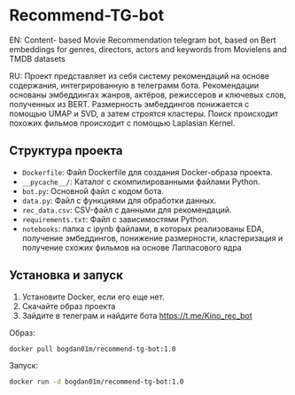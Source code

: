 # Recommend-TG-bot

EN: Content- based Movie Recommendation telegram bot, based on Bert embeddings for genres, directors, actors and keywords from Movielens and TMDB datasets

RU:  Проект представляет из себя систему рекомендаций на основе содержания, интегрированную в телеграмм бота.
Рекомендации основаны эмбеддингах жанров, актёров, режиссеров и ключевых слов, полученных из BERT. Размерность эмбеддингов понижается с помощью UMAP и SVD, а затем строятся кластеры. 
Поиск происходит похожих фильмов происходит с помощью Laplasian Kernel.

## Структура проекта

- `Dockerfile`: Файл Dockerfile для создания Docker-образа проекта.
- `__pycache__/`: Каталог с скомпилированными файлами Python.
- `bot.py`: Основной файл с кодом бота.
- `data.py`: Файл с функциями для обработки данных.
- `rec_data.csv`: CSV-файл с данными для рекомендаций.
- `requirements.txt`: Файл с зависимостями Python.
- `notebooks`: папка с ipynb файлами, в которых реализованы EDA, получение эмбеддингов, понижение размерности, кластеризация и получение схожих фильмов на основе Лапласового ядра


## Установка и запуск

1. Установите Docker, если его еще нет.
2. Скачайте образ проекта
3. Зайдите в телеграм и найдите бота https://t.me/Kino_rec_bot
   
Образ:
```bash
docker pull bogdan01m/recommend-tg-bot:1.0
```
Запуск:
```bash
docker run -d bogdan01m/recommend-tg-bot:1.0
```


